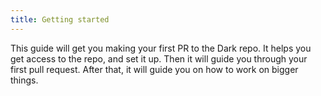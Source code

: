 ```yaml
---
title: Getting started
---
```


This guide will get you making your first PR to the Dark repo. It helps
you get access to the repo, and set it up. Then it will guide you
through your first pull request. After that, it will guide you on how
to work on bigger things.



